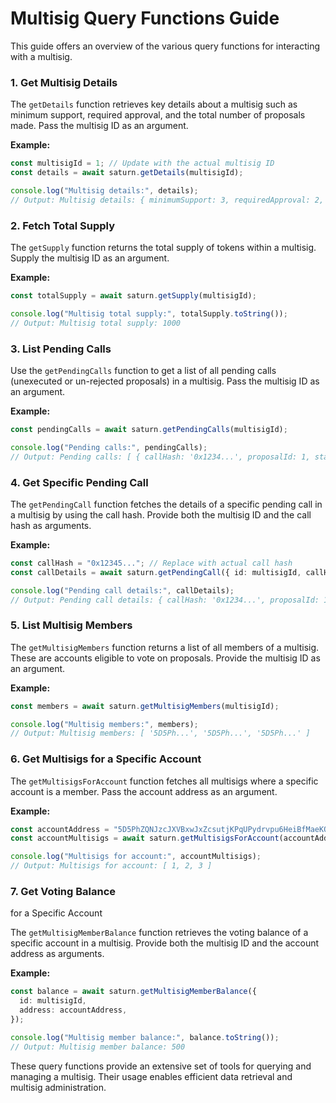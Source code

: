 # Multisig Query Functions Guide

This guide offers an overview of the various query functions for interacting with a multisig.

### 1. Get Multisig Details

The `getDetails` function retrieves key details about a multisig such as minimum support, required approval, and the total number of proposals made. Pass the multisig ID as an argument.

**Example:**

```typescript
const multisigId = 1; // Update with the actual multisig ID
const details = await saturn.getDetails(multisigId);

console.log("Multisig details:", details);
// Output: Multisig details: { minimumSupport: 3, requiredApproval: 2, proposalsCount: 5 }
```

### 2. Fetch Total Supply

The `getSupply` function returns the total supply of tokens within a multisig. Supply the multisig ID as an argument.

**Example:**

```typescript
const totalSupply = await saturn.getSupply(multisigId);

console.log("Multisig total supply:", totalSupply.toString());
// Output: Multisig total supply: 1000
```

### 3. List Pending Calls

Use the `getPendingCalls` function to get a list of all pending calls (unexecuted or un-rejected proposals) in a multisig. Pass the multisig ID as an argument.

**Example:**

```typescript
const pendingCalls = await saturn.getPendingCalls(multisigId);

console.log("Pending calls:", pendingCalls);
// Output: Pending calls: [ { callHash: '0x1234...', proposalId: 1, status: 'pending' }, { callHash: '0x5678...', proposalId: 2, status: 'pending' } ]
```

### 4. Get Specific Pending Call

The `getPendingCall` function fetches the details of a specific pending call in a multisig by using the call hash. Provide both the multisig ID and the call hash as arguments.

**Example:**

```typescript
const callHash = "0x12345..."; // Replace with actual call hash
const callDetails = await saturn.getPendingCall({ id: multisigId, callHash });

console.log("Pending call details:", callDetails);
// Output: Pending call details: { callHash: '0x1234...', proposalId: 1, status: 'pending', data: '...' }
```

### 5. List Multisig Members

The `getMultisigMembers` function returns a list of all members of a multisig. These are accounts eligible to vote on proposals. Provide the multisig ID as an argument.

**Example:**

```typescript
const members = await saturn.getMultisigMembers(multisigId);

console.log("Multisig members:", members);
// Output: Multisig members: [ '5D5Ph...', '5D5Ph...', '5D5Ph...' ]
```

### 6. Get Multisigs for a Specific Account

The `getMultisigsForAccount` function fetches all multisigs where a specific account is a member. Pass the account address as an argument.

**Example:**

```typescript
const accountAddress = "5D5PhZQNJzcJXVBxwJxZcsutjKPqUPydrvpu6HeiBfMaeKQu"; // Replace with actual account address
const accountMultisigs = await saturn.getMultisigsForAccount(accountAddress);

console.log("Multisigs for account:", accountMultisigs);
// Output: Multisigs for account: [ 1, 2, 3 ]
```

### 7. Get Voting Balance

for a Specific Account

The `getMultisigMemberBalance` function retrieves the voting balance of a specific account in a multisig. Provide both the multisig ID and the account address as arguments.

**Example:**

```typescript
const balance = await saturn.getMultisigMemberBalance({
  id: multisigId,
  address: accountAddress,
});

console.log("Multisig member balance:", balance.toString());
// Output: Multisig member balance: 500
```

These query functions provide an extensive set of tools for querying and managing a multisig. Their usage enables efficient data retrieval and multisig administration.
